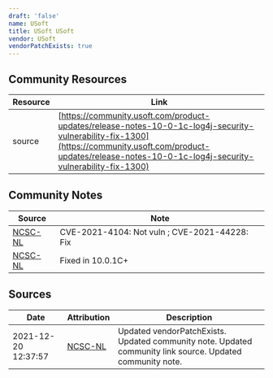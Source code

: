 ```yaml
---
draft: 'false'
name: USoft
title: USoft USoft
vendor: USoft
vendorPatchExists: true
---
```



## Community Resources
| Resource | Link |
| --- | --- |
| source | [https://community.usoft.com/product-updates/release-notes-10-0-1c-log4j-security-vulnerability-fix-1300](https://community.usoft.com/product-updates/release-notes-10-0-1c-log4j-security-vulnerability-fix-1300) |

## Community Notes
| Source | Note |
| --- | --- |
| [NCSC-NL](https://github.com/NCSC-NL/log4shell/blob/main/software/README.md) | CVE-2021-4104: Not vuln ; CVE-2021-44228: Fix </ul> |
| [NCSC-NL](https://github.com/NCSC-NL/log4shell/blob/main/software/README.md) | Fixed in 10.0.1C+ |

## Sources
| Date | Attribution | Description |
| --- | --- | --- |
| 2021-12-20 12:37:57 | [NCSC-NL](https://github.com/NCSC-NL/log4shell/blob/main/software/README.md) | Updated vendorPatchExists. Updated community note. Updated community link source. Updated community note.  |
